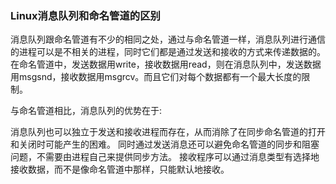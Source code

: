 ### Linux消息队列和命名管道的区别
消息队列跟命名管道有不少的相同之处，通过与命名管道一样，消息队列进行通信的进程可以是不相关的进程，同时它们都是通过发送和接收的方式来传递数据的。在命名管道中，发送数据用write，接收数据用read，则在消息队列中，发送数据用msgsnd，接收数据用msgrcv。而且它们对每个数据都有一个最大长度的限制。

与命名管道相比，消息队列的优势在于:

消息队列也可以独立于发送和接收进程而存在，从而消除了在同步命名管道的打开和关闭时可能产生的困难。
同时通过发送消息还可以避免命名管道的同步和阻塞问题，不需要由进程自己来提供同步方法。
接收程序可以通过消息类型有选择地接收数据，而不是像命名管道中那样，只能默认地接收。
